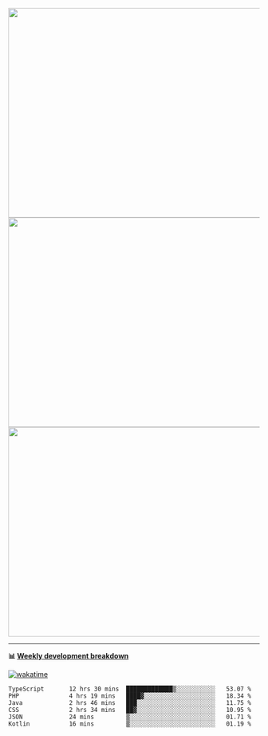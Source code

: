 <p float="left" align="middle"><img src="https://user-images.githubusercontent.com/56089155/195064669-12bd89bb-53c9-44b1-9fd8-993f93f585e1.png" width="600px" height="420px">
<img src="https://user-images.githubusercontent.com/56089155/195064706-c37aa3c8-f669-46c9-abba-1eadcbb910c5.png" width="600px" height="420px">
<img src="https://user-images.githubusercontent.com/56089155/195064753-0de674c7-4fc7-4831-a8a5-402e19cc77be.png" width="600px" height="420px"></p>

<hr />

**📊 [Weekly development breakdown](https://wakatime.com/@Ari24)**

[![wakatime](https://wakatime.com/badge/user/ca34c016-707f-4382-84cf-1823913a1423.svg)](https://wakatime.com/@ca34c016-707f-4382-84cf-1823913a1423)

<!--START_SECTION:waka-->

```text
TypeScript       12 hrs 30 mins  █████████████▒░░░░░░░░░░░   53.07 %
PHP              4 hrs 19 mins   ████▓░░░░░░░░░░░░░░░░░░░░   18.34 %
Java             2 hrs 46 mins   ███░░░░░░░░░░░░░░░░░░░░░░   11.75 %
CSS              2 hrs 34 mins   ██▓░░░░░░░░░░░░░░░░░░░░░░   10.95 %
JSON             24 mins         ▒░░░░░░░░░░░░░░░░░░░░░░░░   01.71 %
Kotlin           16 mins         ▒░░░░░░░░░░░░░░░░░░░░░░░░   01.19 %
```

<!--END_SECTION:waka-->
